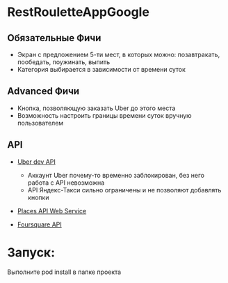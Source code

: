 # RestRouletteAppGoogle
## Обязательные Фичи
* Экран с предложением 5-ти мест, в которых можно: позавтракать, пообедать, поужинать, выпить
* Категория выбирается в зависимости от времени суток
## Advanced Фичи
* Кнопка, позволяющую заказать Uber до этого места
* Возможность настроить границы времени суток вручную пользователем
## API
* [Uber dev API](https://developer.uber.com/docs/riders/references/api/v1.2/estimates-time-get)
  * Аккаунт Uber почему-то временно заблокирован, без него работа с API невозможна
  * API Яндекс-Такси сильно ограничены и не позволяют добавлять кнопки
  
* [Places API Web Service](https://developers.google.com/places/web-service/autocomplete?hl=ru)
* [Foursquare API](https://developer.foursquare.com/docs)

# Запуск:
Выполните pod install в папке проекта
